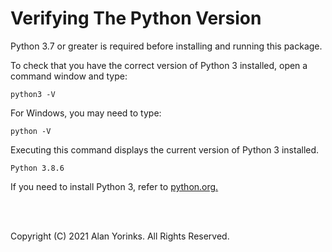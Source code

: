 # Verifying The Python Version

Python 3.7 or greater is required before installing and running this package.

To check that you have the correct version of Python 3 installed,
open a command window and type:

```
python3 -V
```

For Windows, you may need to type:

```
python -V
```

Executing this command displays the current version of Python 3 installed.

```
Python 3.8.6
```

If you need to install Python 3, refer to [python.org.](https://www.python.org/)


<br>
<br>


Copyright (C) 2021 Alan Yorinks. All Rights Reserved.

